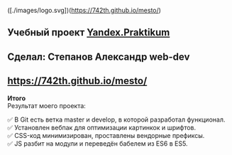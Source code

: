 ([./images/logo.svg])(https://742th.github.io/mesto/)
## Учебный проект [Yandex.Praktikum](https://praktikum.yandex.ru/)
## Сделал: Степанов Александр web-dev
## **https://742th.github.io/mesto/**

**Итого**<br>
Результат моего проекта:

:white_check_mark: В Git есть ветка master и develop, в которой разработал функционал.<br>
:white_check_mark: Установлен вебпак для оптимизации картинкок и шрифтов.<br>
:white_check_mark: CSS-код минимизирован, проставлены вендорные префиксы.<br>
:white_check_mark: JS разбит на модули и переведён бабелем из ES6 в ES5.<br>
